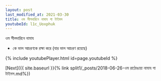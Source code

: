 ```yaml
---
layout: post
last_modified_at: 2021-03-30
title: ওম সীলদারিনে নামায গা টাইমস
youtubeId: l1c_Uoxphuk
---
```

 
 
 ওম সীলদারিনে নামায  
 
 -  কে ভাল আচরণকে রক্ষা করে (যার ভাল আচরণ রয়েছে) 
 
  
 
  
 
 
 
 
 
 


{% include youtubePlayer.html id=page.youtubeId %}
 
[Next]({{ site.baseurl }}{% link  split1/_posts/2018-06-26-ওম রাঠোঙায়া নামায গা টাইমস.md%})
 
